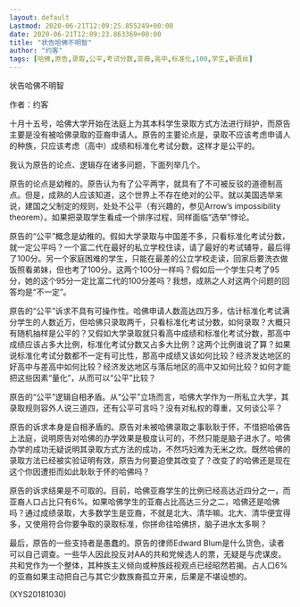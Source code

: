 ```yaml
---
layout: default
Lastmod: 2020-06-21T12:09:25.855249+00:00
date: 2020-06-21T12:09:23.863369+00:00
title: "状告哈佛不明智"
author: "约客"
tags: [哈佛,原告,录取,公平,考试分数,亚裔,高中,标准化,100,学生,新语丝]
---
```


状告哈佛不明智

作者：约客

十月十五号，哈佛大学开始在法庭上为其本科学生录取方式方法进行辩护，而原告主要是没有被哈佛录取的亚裔申请人。原告的主要论点是，录取不应该考虑申请人的种族，只应该考虑（高中）成绩和标准化考试分数，这样才是公平的。

我认为原告的论点、逻辑存在诸多问题，下面列举几个。

原告的论点是幼稚的。原告认为有了公平两字，就具有了不可被反驳的道德制高点。但是，成熟的人应该知道，这个世界上不存在绝对的公平。就以美国选举来说，建国之父制定的规则，处处不公平（有兴趣的，参见Arrow’s impossibility theorem）。如果把录取学生看成一个排序过程，同样面临“选举”悖论。

原告的“公平”概念是幼稚的。假如大学录取与中国差不多，只看标准化考试分数，就一定公平吗？一个富二代在最好的私立学校住读，请了最好的考试辅导，最后得了100分。另一个家庭困难的学生，只能在最差的公立学校走读，回家后要洗衣做饭照看弟妹，但也考了100分。这两个100分一样吗？假如后一个学生只考了95分，她的这个95分一定比富二代的100分差吗？我想，成熟之人对这两个问题的回答均是“不一定”。

原告的“公平”诉求不具有可操作性。哈佛申请人数高达四万多，估计标准化考试满分学生的人数近万，但哈佛只录取两千，只看标准化考试分数，如何录取？大概只有随机抽样是公平的？又假如大学录取就只看高中成绩和标准化考试分数，那高中成绩应该占多大比例，标准化考试分数又占多大比例？这两个比例谁说了算？如果说标准化考试分数都不一定有可比性，那高中成绩又该如何比较？经济发达地区的好高中与差高中如何比较？经济发达地区与落后地区的高中又如何比较？如何才能把这些因素“量化”，从而可以“公平”比较？

原告的“公平”逻辑自相矛盾。从“公平”立场而言，哈佛大学作为一所私立大学，其录取规则容外人说三道四，还有公平可言吗？没有对私权的尊重，又何谈公平？

原告的诉求本身是自相矛盾的。原告对未被哈佛录取之事耿耿于怀，不惜把哈佛告上法庭，说明原告对哈佛的办学效果是极度认可的，不然只能是脑子进水了。哈佛办学的成功无疑说明其录取方式方法的成功，不然巧妇难为无米之炊。既然哈佛的录取方法已经被实验证明有效，原告为何要迫使其改变了？改变了的哈佛还是现在这个你因遭拒而如此耿耿于怀的哈佛吗？

原告的诉求结果是不可取的。目前，哈佛亚裔学生的比例已经高达近四分之一，而亚裔人口占比只有6%。如果哈佛学生的亚裔占比高达三分之二，哈佛还是哈佛吗？通过成绩录取，大多数学生是亚裔，不就是北大、清华嘛。北大、清华便宜得多，又使用符合你要争取的录取标准，你拼命往哈佛挤，脑子进水太多啊？

最后，原告的一些支持者是愚蠢的。原告的律师Edward Blum是什么货色，读者可以自己调查。一些华人因此投反对AA的共和党候选人的票，无疑是与虎谋皮。共和党作为一个整体，其种族主义倾向或种族歧视观点已经昭然若揭。占人口6%的亚裔如果主动把自己与其它少数族裔孤立开来，后果是不堪设想的。

(XYS20181030)

